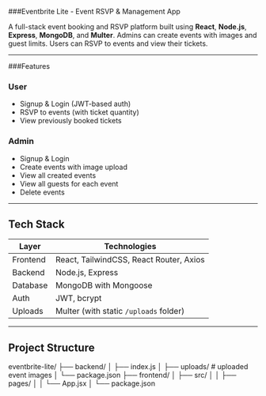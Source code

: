 
###Eventbrite Lite - Event RSVP & Management App

A full-stack event booking and RSVP platform built using **React**, **Node.js**, **Express**, **MongoDB**, and **Multer**. Admins can create events with images and guest limits. Users can RSVP to events and view their tickets.

---

###Features

### User
- Signup & Login (JWT-based auth)
- RSVP to events (with ticket quantity)
- View previously booked tickets

### Admin
- Signup & Login
- Create events with image upload
- View all created events
- View all guests for each event
- Delete events

---

## Tech Stack

| Layer        | Technologies                            |
|--------------|-----------------------------------------|
| Frontend | React, TailwindCSS, React Router, Axios |
| Backend   | Node.js, Express                        |
| Database | MongoDB with Mongoose                   |
| Auth      | JWT, bcrypt                             |
| Uploads   | Multer (with static `/uploads` folder)  |

---

## Project Structure

eventbrite-lite/
├── backend/
│ ├── index.js
│ ├── uploads/ # uploaded event images
│ └── package.json
├── frontend/
│ ├── src/
│ │ ├── pages/
│ │ └── App.jsx
│ └── package.json

